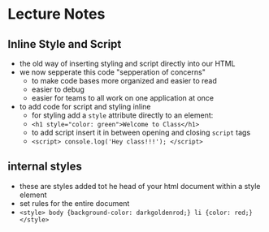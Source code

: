 # Lecture Notes

## Inline Style and Script
- the old way of inserting styling and script directly into our HTML
- we now sepperate this code "sepperation of concerns" 
  - to make code bases more organized and easier to read
  - easier to debug
  - easier for teams to all work on one application at once
- to add code for script and styling inline
  - for styling add a `style` attribute directly to an element:
  - `<h1 style="color: green">Welcome to Class</h1>`
  - to add script insert it in between opening and closing `script` tags
  - `<script> console.log('Hey class!!!'); </script>`

## internal styles
- these are styles added tot he head of your html document within a style element
- set rules for the entire document
-  `<style> body {background-color: darkgoldenrod;} li {color: red;}</style>`
